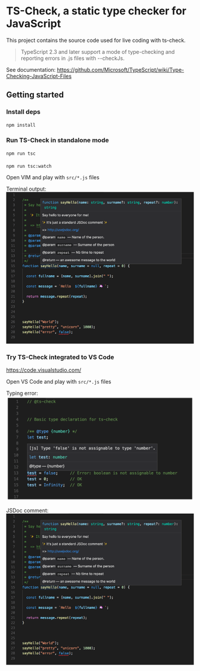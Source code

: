 # TS-Check, a static type checker for JavaScript

This project contains the source code used for live coding with ts-check.

> TypeScript 2.3 and later support a mode of type-checking and reporting errors in .js files with --checkJs.

See documentation: https://github.com/Microsoft/TypeScript/wiki/Type-Checking-JavaScript-Files

## Getting started

### Install deps

```bash
npm install
```

### Run TS-Check in standalone mode

```bash
npm run tsc

npm run tsc:watch
```

Open VIM and play with `src/*.js` files

Terminal output:  
![tscheck jsdoc](assets/screenshoot-jsdoc.png)

### Try TS-Check integrated to VS Code

https://code.visualstudio.com/

Open VS Code and play with `src/*.js` files

Typing error:  
![tscheck error](assets/screenshoot-error.png)

JSDoc comment:  
![tscheck jsdoc](assets/screenshoot-jsdoc.png)
